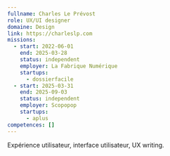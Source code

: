 ```yaml
---
fullname: Charles Le Prévost
role: UX/UI designer
domaine: Design
link: https://charleslp.com
missions:
  - start: 2022-06-01
    end: 2025-03-28
    status: independent
    employer: La Fabrique Numérique
    startups:
      - dossierfacile
  - start: 2025-03-31
    end: 2025-09-03
    status: independent
    employer: Scopopop
    startups:
      - aplus
competences: []
---
```

Expérience utilisateur, interface utilisateur, UX writing.
